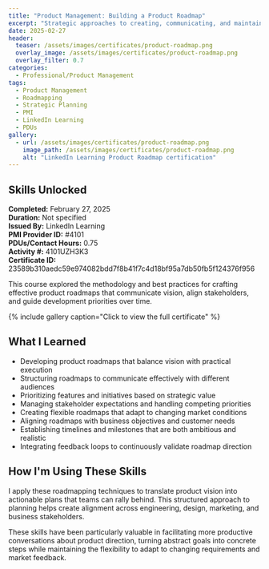 ```yaml
---
title: "Product Management: Building a Product Roadmap"
excerpt: "Strategic approaches to creating, communicating, and maintaining effective product roadmaps that align teams and business objectives"
date: 2025-02-27
header:
  teaser: /assets/images/certificates/product-roadmap.png
  overlay_image: /assets/images/certificates/product-roadmap.png
  overlay_filter: 0.7
categories:
  - Professional/Product Management
tags:
  - Product Management
  - Roadmapping
  - Strategic Planning
  - PMI
  - LinkedIn Learning
  - PDUs
gallery:
  - url: /assets/images/certificates/product-roadmap.png
    image_path: /assets/images/certificates/product-roadmap.png
    alt: "LinkedIn Learning Product Roadmap certification"
---
```


## Skills Unlocked

**Completed:** February 27, 2025  
**Duration:** Not specified  
**Issued By:** LinkedIn Learning  
**PMI Provider ID:** #4101  
**PDUs/Contact Hours:** 0.75  
**Activity #:** 4101UZH3K3  
**Certificate ID:** 23589b310aedc59e974082bdd7f8b41f7c4d18bf95a7db50fb5f124376f956

This course explored the methodology and best practices for crafting effective product roadmaps that communicate vision, align stakeholders, and guide development priorities over time.

{% include gallery caption="Click to view the full certificate" %}

## What I Learned

* Developing product roadmaps that balance vision with practical execution
* Structuring roadmaps to communicate effectively with different audiences
* Prioritizing features and initiatives based on strategic value
* Managing stakeholder expectations and handling competing priorities
* Creating flexible roadmaps that adapt to changing market conditions
* Aligning roadmaps with business objectives and customer needs
* Establishing timelines and milestones that are both ambitious and realistic
* Integrating feedback loops to continuously validate roadmap direction

## How I'm Using These Skills

I apply these roadmapping techniques to translate product vision into actionable plans that teams can rally behind. This structured approach to planning helps create alignment across engineering, design, marketing, and business stakeholders.

These skills have been particularly valuable in facilitating more productive conversations about product direction, turning abstract goals into concrete steps while maintaining the flexibility to adapt to changing requirements and market feedback.